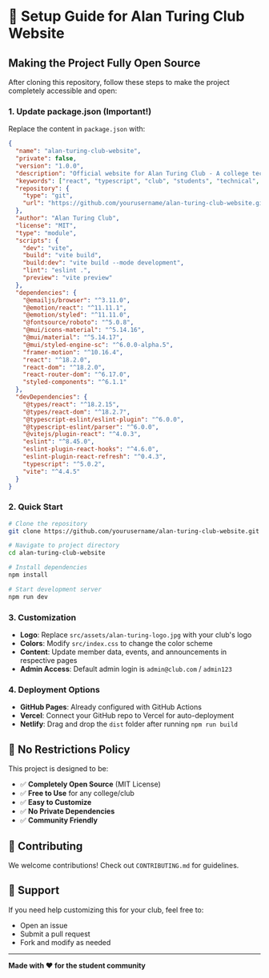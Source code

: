 # 🚀 Setup Guide for Alan Turing Club Website

## Making the Project Fully Open Source

After cloning this repository, follow these steps to make the project completely accessible and open:

### 1. Update package.json (Important!)

Replace the content in `package.json` with:

```json
{
  "name": "alan-turing-club-website",
  "private": false,
  "version": "1.0.0",
  "description": "Official website for Alan Turing Club - A college technical club for computer science enthusiasts",
  "keywords": ["react", "typescript", "club", "students", "technical", "alan-turing"],
  "repository": {
    "type": "git",
    "url": "https://github.com/yourusername/alan-turing-club-website.git"
  },
  "author": "Alan Turing Club",
  "license": "MIT",
  "type": "module",
  "scripts": {
    "dev": "vite",
    "build": "vite build",
    "build:dev": "vite build --mode development", 
    "lint": "eslint .",
    "preview": "vite preview"
  },
  "dependencies": {
    "@emailjs/browser": "^3.11.0",
    "@emotion/react": "^11.11.1",
    "@emotion/styled": "^11.11.0",
    "@fontsource/roboto": "^5.0.8",
    "@mui/icons-material": "^5.14.16",
    "@mui/material": "^5.14.17",
    "@mui/styled-engine-sc": "^6.0.0-alpha.5",
    "framer-motion": "^10.16.4",
    "react": "^18.2.0",
    "react-dom": "^18.2.0",
    "react-router-dom": "^6.17.0",
    "styled-components": "^6.1.1"
  },
  "devDependencies": {
    "@types/react": "^18.2.15",
    "@types/react-dom": "^18.2.7",
    "@typescript-eslint/eslint-plugin": "^6.0.0",
    "@typescript-eslint/parser": "^6.0.0",
    "@vitejs/plugin-react": "^4.0.3",
    "eslint": "^8.45.0",
    "eslint-plugin-react-hooks": "^4.6.0",
    "eslint-plugin-react-refresh": "^0.4.3",
    "typescript": "^5.0.2",
    "vite": "^4.4.5"
  }
}
```

### 2. Quick Start

```bash
# Clone the repository
git clone https://github.com/yourusername/alan-turing-club-website.git

# Navigate to project directory
cd alan-turing-club-website

# Install dependencies
npm install

# Start development server
npm run dev
```

### 3. Customization

- **Logo**: Replace `src/assets/alan-turing-logo.jpg` with your club's logo
- **Colors**: Modify `src/index.css` to change the color scheme
- **Content**: Update member data, events, and announcements in respective pages
- **Admin Access**: Default admin login is `admin@club.com` / `admin123`

### 4. Deployment Options

- **GitHub Pages**: Already configured with GitHub Actions
- **Vercel**: Connect your GitHub repo to Vercel for auto-deployment
- **Netlify**: Drag and drop the `dist` folder after running `npm run build`

## 🎯 No Restrictions Policy

This project is designed to be:
- ✅ **Completely Open Source** (MIT License)
- ✅ **Free to Use** for any college/club
- ✅ **Easy to Customize** 
- ✅ **No Private Dependencies**
- ✅ **Community Friendly**

## 🤝 Contributing

We welcome contributions! Check out `CONTRIBUTING.md` for guidelines.

## 📧 Support

If you need help customizing this for your club, feel free to:
- Open an issue
- Submit a pull request
- Fork and modify as needed

---

**Made with ❤️ for the student community**
